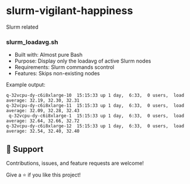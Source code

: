 # slurm-vigilant-happiness
Slurm related

### slurm_loadavg.sh

- Built with:   Almost pure Bash
- Purpose:      Display only the loadavg of active Slurm nodes
- Requirements: Slurm commands scontrol
- Features:     Skips non-existing nodes

Example output:

    q-32vcpu-dy-c6i8xlarge-10  15:15:33 up 1 day,  6:33,  0 users,  load average: 32.19, 32.30, 32.31
    q-32vcpu-dy-c6i8xlarge-11  15:15:33 up 1 day,  6:33,  0 users,  load average: 32.09, 32.28, 32.43
     q-32vcpu-dy-c6i8xlarge-1  15:15:33 up 1 day,  6:33,  0 users,  load average: 32.64, 32.66, 32.72
    q-32vcpu-dy-c6i8xlarge-12  15:15:33 up 1 day,  6:33,  0 users,  load average: 32.54, 32.40, 32.40

## 🤝 Support

Contributions, issues, and feature requests are welcome!

Give a ⭐️ if you like this project!
